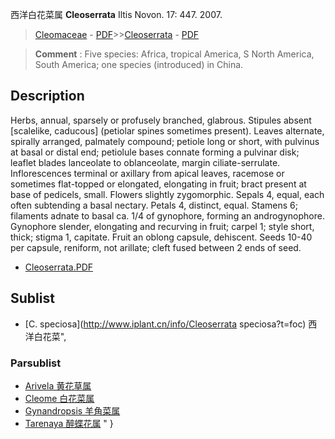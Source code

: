 西洋白花菜属 **Cleoserrata** Iltis Novon. 17: 447. 2007.

> [Cleomaceae](http://www.iplant.cn/info/Cleomaceae?t=foc) - [PDF](http://www.iplant.cn/foc/pdf/Cleomaceae.pdf)>>[Cleoserrata](http://www.iplant.cn/info/Cleoserrata?t=foc) - [PDF](http://www.iplant.cn/foc/pdf/Cleoserrata.pdf)


> **Comment** : 
> Five species: Africa, tropical America, S North America, South America; one species (introduced) in China.

## Description

Herbs, annual, sparsely or profusely branched, glabrous. Stipules absent [scalelike, caducous] (petiolar spines sometimes present). Leaves alternate, spirally arranged, palmately compound; petiole long or short, with pulvinus at basal or distal end; petiolule bases connate forming a pulvinar disk; leaflet blades lanceolate to oblanceolate, margin ciliate-serrulate. Inflorescences terminal or axillary from apical leaves, racemose or sometimes flat-topped or elongated, elongating in fruit; bract present at base of pedicels, small. Flowers slightly zygomorphic. Sepals 4, equal, each often subtending a basal nectary. Petals 4, distinct, equal. Stamens 6; filaments adnate to basal ca. 1/4 of gynophore, forming an androgynophore. Gynophore slender, elongating and recurving in fruit; carpel 1; style short, thick; stigma 1, capitate. Fruit an oblong capsule, dehiscent. Seeds 10-40 per capsule, reniform, not arillate; cleft fused between 2 ends of seed.


* [Cleoserrata.PDF](http://www.iplant.cn/foc/pdf/Cleoserrata.pdf)

## Sublist

* [C.  speciosa](http://www.iplant.cn/info/Cleoserrata speciosa?t=foc) 西洋白花菜",

### Parsublist

* [Arivela  黄花草属](http://www.iplant.cn/info/Arivela?t=foc)
* [Cleome  白花菜属](http://www.iplant.cn/info/Cleome?t=foc)
* [Gynandropsis  羊角菜属](http://www.iplant.cn/info/Gynandropsis?t=foc)
* [Tarenaya  醉蝶花属](http://www.iplant.cn/info/Tarenaya?t=foc)
"
}